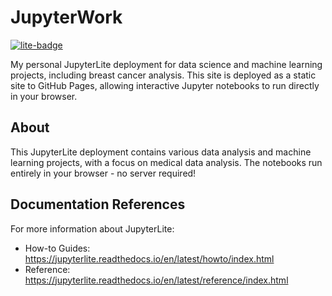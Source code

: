 # JupyterWork

[![lite-badge](https://jupyterlite.rtfd.io/en/latest/_static/badge.svg)](https://daviddasa.com/jupyterwork)

My personal JupyterLite deployment for data science and machine learning projects, including breast cancer analysis. This site is deployed as a static site to GitHub Pages, allowing interactive Jupyter notebooks to run directly in your browser.

## About

This JupyterLite deployment contains various data analysis and machine learning projects, with a focus on medical data analysis. The notebooks run entirely in your browser - no server required!

## Documentation References

For more information about JupyterLite:

- How-to Guides: https://jupyterlite.readthedocs.io/en/latest/howto/index.html
- Reference: https://jupyterlite.readthedocs.io/en/latest/reference/index.html
